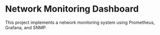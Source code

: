 # Network Monitoring Dashboard

This project implements a network monitoring system using Prometheus, Grafana, and SNMP.
